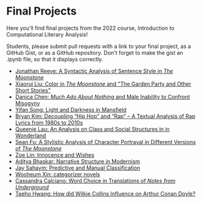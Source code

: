 # Final Projects

Here you'll find final projects from the 2022 course, Introduction to Computational Literary Analysis!

Students, please submit pull requests with a link to your final project, as a GitHub Gist, or as a GitHub repository. Don't forget to make the gist an .ipynb file, so that it displays correctly. 

 - [Jonathan Reeve: A Syntactic Analysis of Sentence Style in *The Moonstone*](https://gist.github.com/JonathanReeve/a8a16baee1a6cff789b8ed5b448a3002)  
 - [Xiaorui Liu: Color in *The Moonstone* and "The Garden Party and Other Short Stories"](https://github.com/xiaoruiyliu/dighum150c)
 - [Danica Chen: *Much Ado About Nothing* and Male Inability to Confront Misogyny](https://github.com/danicachen42/finalproject)
 - [Yifan Song: Light and Darkness in Mansfield](https://github.com/Y-A-Song/Yifan_final_proj_icla)
 - [Bryan Kim: Decoupling “Hip Hop” and “Rap” – A Textual Analysis of Rap Lyrics from 1980s to 2010s](https://github.com/bryank-js/150CRapTextualAnalysis)
 - [Queenie Lau: An Analysis on Class and Social Structures in in Wonderland](https://github.com/Queenie-Lau/dighum150c-final-proj)  
 - [Sean Fu: A Stylistic Analysis of Character Portrayal in Different Versions of *The Moonstone*](https://github.com/sean-fu88/SeanFu-Dighum150c-FinalProject)
 - [Zoe Lin: Innocence and Wishes](https://gist.github.com/z0e1in/20dbb402f9b89af46de53f17bbcb2ea8)
 - [Aditya Bhaskar: Narrative Structure in Modernism](https://gist.github.com/AdityaBhaskar0/cd63f8082619952550e9e793da95f20d)
 - [Jay Sahaym: Predictive and Manual Classification](https://github.com/jsahay/DH150C-final-project)
 - [Wooheum Xin: categorizer novels](https://github.com/woohuem-xin/categorizer-for-novels)
 - [Cassandra Calciano: Word Choice in Translations of *Notes from Underground*](https://github.com/CassandraCalciano/digital-humanities/blob/e3d5564511b5169bd6fcab3d907b7941750efe45/CassandraCalciano-TranslationAnalysisof_Notes.ipynb)
 - [Taeho Hwang: How did Wilkie Collins Influence on Arthur Conan Doyle?](https://github.com/ThisIsHwang/WilkieAndConanAnalysis)